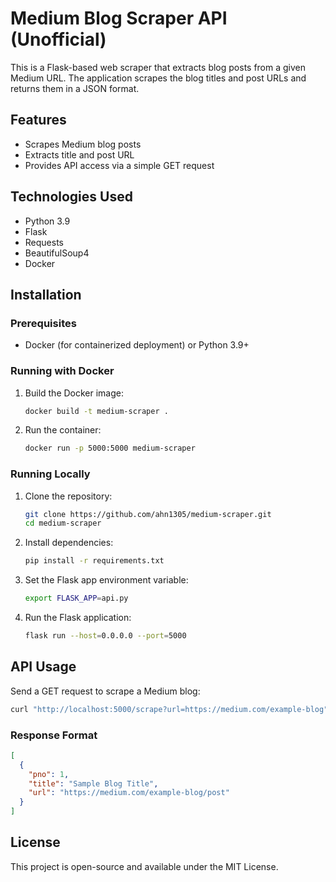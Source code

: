 # Medium Blog Scraper API (Unofficial)

This is a Flask-based web scraper that extracts blog posts from a given Medium URL. The application scrapes the blog titles and post URLs and returns them in a JSON format.

## Features
- Scrapes Medium blog posts
- Extracts title and post URL
- Provides API access via a simple GET request

## Technologies Used
- Python 3.9
- Flask
- Requests
- BeautifulSoup4
- Docker

## Installation

### Prerequisites
- Docker (for containerized deployment) or Python 3.9+

### Running with Docker
1. Build the Docker image:
   ```sh
   docker build -t medium-scraper .
   ```
2. Run the container:
   ```sh
   docker run -p 5000:5000 medium-scraper
   ```

### Running Locally
1. Clone the repository:
   ```sh
   git clone https://github.com/ahn1305/medium-scraper.git
   cd medium-scraper
   ```
2. Install dependencies:
   ```sh
   pip install -r requirements.txt
   ```
3. Set the Flask app environment variable:
   ```sh
   export FLASK_APP=api.py
   ```
4. Run the Flask application:
   ```sh
   flask run --host=0.0.0.0 --port=5000
   ```

## API Usage
Send a GET request to scrape a Medium blog:
```sh
curl "http://localhost:5000/scrape?url=https://medium.com/example-blog"
```

### Response Format
```json
[
  {
    "pno": 1,
    "title": "Sample Blog Title",
    "url": "https://medium.com/example-blog/post"
  }
]
```

## License
This project is open-source and available under the MIT License.
